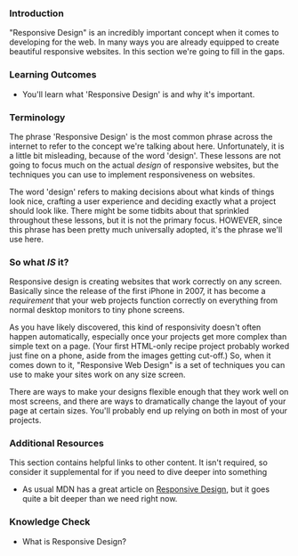 ### Introduction
"Responsive Design" is an incredibly important concept when it comes to developing for the web. In many ways you are already equipped to create beautiful responsive websites. In this section we're going to fill in the gaps.

### Learning Outcomes
* You'll learn what 'Responsive Design' is and why it's important.

### Terminology
The phrase 'Responsive Design' is the most common phrase across the internet to refer to the concept we're talking about here. Unfortunately, it is a little bit misleading, because of the word 'design'. These lessons are not going to focus much on the actual _design_ of responsive websites, but the techniques you can use to implement responsiveness on websites.

The word 'design' refers to making decisions about what kinds of things look nice, crafting a user experience and deciding exactly what a project should look like. There might be some tidbits about that sprinkled throughout these lessons, but it is not the primary focus. HOWEVER, since this phrase has been pretty much universally adopted, it's the phrase we'll use here.

### So what _IS_ it?
Responsive design is creating websites that work correctly on any screen. Basically since the release of the first iPhone in 2007, it has become a _requirement_ that your web projects function correctly on everything from normal desktop monitors to tiny phone screens. 

As you have likely discovered, this kind of responsivity doesn't often happen automatically, especially once your projects get more complex than simple text on a page. (Your first HTML-only recipe project probably worked just fine on a phone, aside from the images getting cut-off.) So, when it comes down to it, "Responsive Web Design" is a set of techniques you can use to make your sites work on any size screen. 

There are ways to make your designs flexible enough that they work well on most screens, and there are ways to dramatically change the layout of your page at certain sizes. You'll probably end up relying on both in most of your projects.


### Additional Resources
This section contains helpful links to other content. It isn't required, so consider it supplemental for if you need to dive deeper into something

* As usual MDN has a great article on [Responsive Design](https://developer.mozilla.org/en-US/docs/Learn/CSS/CSS_layout/Responsive_Design), but it goes quite a bit deeper than we need right now.

### Knowledge Check
* What is Responsive Design?